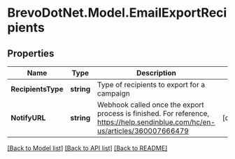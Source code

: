 # BrevoDotNet.Model.EmailExportRecipients

## Properties

Name | Type | Description | Notes
------------ | ------------- | ------------- | -------------
**RecipientsType** | **string** | Type of recipients to export for a campaign | 
**NotifyURL** | **string** | Webhook called once the export process is finished. For reference, https://help.sendinblue.com/hc/en-us/articles/360007666479 | [optional] 

[[Back to Model list]](../../README.md#documentation-for-models) [[Back to API list]](../../README.md#documentation-for-api-endpoints) [[Back to README]](../../README.md)


